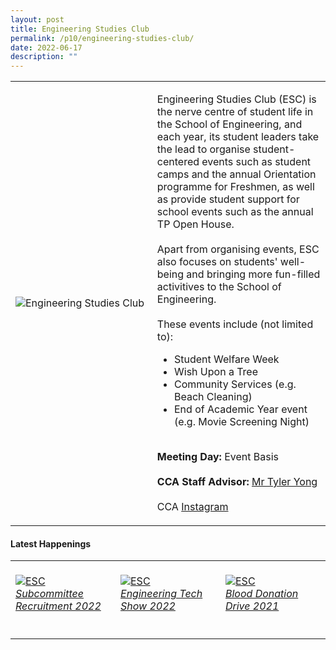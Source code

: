 ```yaml
---
layout: post
title: Engineering Studies Club
permalink: /p10/engineering-studies-club/
date: 2022-06-17
description: ""
---
```

<div>
    <table>
        <tr>
            <td style="width:45%"><image src="/images/CCA_esc.jpg" style="display:block;margin-left:auto;margin-right:auto;" alt="Engineering Studies Club"></image></td>
            <td>
                <p>
                    Engineering Studies Club (ESC) is the nerve centre of student life in the School of Engineering, and each year, its student leaders take the lead to organise student-centered events such as student camps and the annual Orientation programme for Freshmen, as well as provide student support for school events such as the annual TP Open House.
									<br><br>
									Apart from organising events, ESC also focuses on students' well-being and bringing more fun-filled activitives to the School of Engineering. 
									<br><br>
These events include (not limited to):
									<ul>
										<li>Student Welfare Week</li>
										<li>Wish Upon a Tree</li>
										<li>Community Services (e.g. Beach Cleaning)</li>
										<li>End of Academic Year event (e.g. Movie Screening Night)</li>
							</ul>
							<p>
                    <br>
                    <b>Meeting Day:</b> Event Basis<br>
                    <br>
                    <b>CCA Staff Advisor:</b> <a href="mailto:YONG_Sheng_Ming@tp.edu.sg">Mr Tyler Yong</a><br>
                    <br>
                    CCA <a href="https://www.instagram.com/tp_esc">Instagram</a>
							</p>
                </p>
            </td>
        </tr>
    </table>
</div>

#### Latest Happenings

<div>
    <table>
        <tr>
            <td style="width:33%"><br>
                <a href="https://www.instagram.com/p/CdVUi2dJYNr/">
                    <image src="/images/P10/ESC_Subcommittee Recruitment 2022.png" style="display:block;margin-left:auto;margin-right:auto;" alt="ESC">
                    <h6 style="margin-top:0%">Subcommittee Recruitment 2022</h6>
                    </image>
                </a>
            </td>
            <td style="width:33%"><br>
                <a href="https://www.instagram.com/p/CbKLFGupGvD/">
                    <image src="/images/P10/ESC_Engineering Tech Show 2022.png" style="display:block;margin-left:auto;margin-right:auto;" alt="ESC">
                    <h6 style="margin-top:0%">Engineering Tech Show 2022</h6>
                    </image>
                </a>
            </td>
            <td style="width:33%"><br>
                <a href="https://www.instagram.com/p/CWAHj7ZPJBW/">
                    <image src="/images/P10/ESC_Blood Donation Drive 2021.png" style="display:block;margin-left:auto;margin-right:auto;" alt="ESC">
                    <h6 style="margin-top:0%">Blood Donation Drive 2021</h6>    
                    </image>
                </a>
            </td>
        </tr>
    </table>
</div>